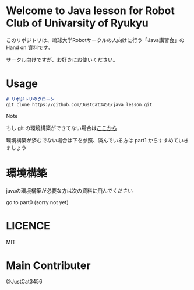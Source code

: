 # Welcome to Java lesson for Robot Club of Univarsity of Ryukyu

このリポジトリは、琉球大学Robotサークルの人向けに行う「Java講習会」の Hand on 資料です。

サークル向けですが、お好きにお使いください。

# Usage

```md
# リポジトリのクローン
git clone https://github.com/JustCat3456/java_lesson.git
```

>[!NOTE]
>もし git の環境構築ができてない場合は[ここから](https://docs.google.com/presentation/d/1xSWBKu-rPGJ7vYiRrm72UvACdNRMTLPCBWk9dQlg7CY/edit#slide=id.g2f11d25bc9b_0_9)

環境構築が済むでない場合は下を参照、済んでいる方は part1 からすすめていきましょう

# 環境構築
javaの環境構築が必要な方は次の資料に飛んでください

go to part0 (sorry not yet)

# LICENCE

MIT

# Main Contributer

@JustCat3456
